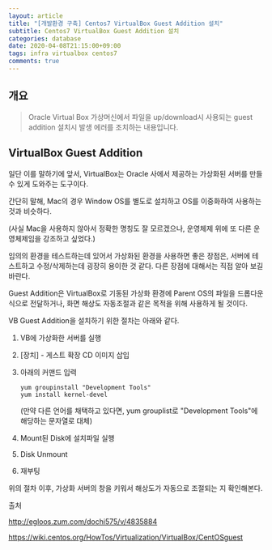 ```yaml
---
layout: article
title: "[개발환경 구축] Centos7 VirtualBox Guest Addition 설치"
subtitle: Centos7 VirtualBox Guest Addition 설치
categories: database
date: 2020-04-08T21:15:00+09:00
tags: infra virtualbox centos7
comments: true
---
```

## 개요
> Oracle Virtual Box 가상머신에서 파일을 up/download시 사용되는 guest addition 설치시 발생 에러를 조치하는 내용입니다.

## VirtualBox Guest Addition

일단 이를 말하기에 앞서, VirtualBox는 Oracle 사에서 제공하는 가상화된 서버를 만들수 있게 도와주는 도구이다.

 간단히 말해, Mac의 경우 Window OS를 별도로 설치하고 OS를 이중화하여 사용하는 것과 비슷하다.

(사실 Mac을 사용하지 않아서 정확한 명칭도 잘 모르겠으나, 운영체제 위에 또 다른 운영체제임을 강조하고 싶었다.)



임의의 환경을 테스트하는데 있어서 가상화된 환경을 사용하면 좋은 장점은, 서버에 테스트하고 수정/삭제하는데 굉장히 용이한 것 같다. 다른 장점에 대해서는 직접 알아 보길 바란다.



Guest Addition은 VirtualBox로 기동된 가상화 환경에 Parent OS의 파일을 드롭다운 식으로 전달하거나, 화면 해상도 자동조절과 같은 목적을 위해 사용하게 될 것이다.



VB Guest Addition을 설치하기 위한 절차는 아래와 같다.



1.  VB에 가상화한 서버를 실행

2. [장치] - 게스트 확장 CD 이미지 삽입

3. 아래의 커맨드 입력

   ```
   yum groupinstall "Development Tools"
   yum install kernel-devel
   ```

   (만약 다른 언어를 채택하고 있다면, yum grouplist로 "Development Tools"에 해당하는 문자열로 대체)

4. Mount된 Disk에 설치파일 실행

5. Disk Unmount

6. 재부팅



위의 절차 이후, 가상화 서버의 창을 키워서 해상도가 자동으로 조절되는 지 확인해본다.



출처

http://egloos.zum.com/dochi575/v/4835884

https://wiki.centos.org/HowTos/Virtualization/VirtualBox/CentOSguest